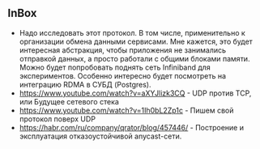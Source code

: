 ## InBox
* Надо исследовать этот протокол. В том числе, применительно к организации
  обмена данными сервисами. Мне кажется, это будет интересная абстракция, чтобы
  приложения не занимались отправкой данных, а просто работали с общими блоками
  памяти. Можно будет попробовать поднять сеть Infiniband для экспериментов.
  Особенно интересно будет посмотреть на интеграцию RDMA в СУБД (Postgres).
* https://www.youtube.com/watch?v=aXYJlizk3CQ - UDP против TCP, или Будущее
  сетевого стека
* https://www.youtube.com/watch?v=1Ih0bL2Zp1c - Пишем свой протокол поверх UDP
* https://habr.com/ru/company/qrator/blog/457446/ - Построение и эксплуатация
  отказоустойчивой anycast-сети.
